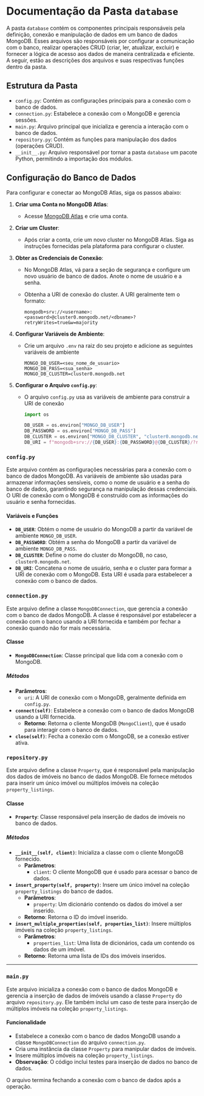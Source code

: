 # Documentação da Pasta `database`

A pasta `database` contém os componentes principais responsáveis pela definição, conexão e manipulação de dados em um banco de dados MongoDB. Esses arquivos são responsáveis por configurar a comunicação com o banco, realizar operações CRUD (criar, ler, atualizar, excluir) e fornecer a lógica de acesso aos dados de maneira centralizada e eficiente. A seguir, estão as descrições dos arquivos e suas respectivas funções dentro da pasta.

## Estrutura da Pasta

- `config.py`: Contém as configurações principais para a conexão com o banco de dados.
- `connection.py`: Estabelece a conexão com o MongoDB e gerencia sessões.
- `main.py`: Arquivo principal que inicializa e gerencia a interação com o banco de dados.
- `repository.py`: Contém as funções para manipulação dos dados (operações CRUD).
- `__init__.py`: Arquivo responsável por tornar a pasta `database` um pacote Python, permitindo a importação dos módulos.

## Configuração do Banco de Dados

Para configurar e conectar ao MongoDB Atlas, siga os passos abaixo:

1. **Criar uma Conta no MongoDB Atlas**:
   - Acesse [MongoDB Atlas](https://www.mongodb.com/cloud/atlas) e crie uma conta.

2. **Criar um Cluster**:
   - Após criar a conta, crie um novo cluster no MongoDB Atlas. Siga as instruções fornecidas pela plataforma para configurar o cluster.

3. **Obter as Credenciais de Conexão**:
   - No MongoDB Atlas, vá para a seção de segurança e configure um novo usuário de banco de dados. Anote o nome de usuário e a senha.
   - Obtenha a URI de conexão do cluster. A URI geralmente tem o formato:

     ``` env
     mongodb+srv://<username>:<password>@cluster0.mongodb.net/<dbname>?retryWrites=true&w=majority
     ```

4. **Configurar Variáveis de Ambiente**:
   - Crie um arquivo `.env` na raiz do seu projeto e adicione as seguintes variáveis de ambiente

     ``` env
     MONGO_DB_USER=<seu_nome_de_usuario>
     MONGO_DB_PASS=<sua_senha>
     MONGO_DB_CLUSTER=cluster0.mongodb.net
     ```

5. **Configurar o Arquivo `config.py`**:
   - O arquivo `config.py` usa as variáveis de ambiente para construir a URI de conexão

     ```python
     import os

     DB_USER = os.environ["MONGO_DB_USER"]
     DB_PASSWORD = os.environ["MONGO_DB_PASS"]
     DB_CLUSTER = os.environ["MONGO_DB_CLUSTER", "cluster0.mongodb.net"]
     DB_URI = f"mongodb+srv://{DB_USER}:{DB_PASSWORD}@{DB_CLUSTER}/?retryWrites=true&w=majority"
     ```

### `config.py`

Este arquivo contém as configurações necessárias para a conexão com o banco de dados MongoDB. As variáveis de ambiente são usadas para armazenar informações sensíveis, como o nome de usuário e a senha do banco de dados, garantindo segurança na manipulação dessas credenciais. O URI de conexão com o MongoDB é construído com as informações do usuário e senha fornecidas.

#### Variáveis e Funções

- **`DB_USER`**: Obtém o nome de usuário do MongoDB a partir da variável de ambiente `MONGO_DB_USER`.
- **`DB_PASSWORD`**: Obtém a senha do MongoDB a partir da variável de ambiente `MONGO_DB_PASS`.
- **`DB_CLUSTER`**: Define o nome do cluster do MongoDB, no caso, `cluster0.mongodb.net`.
- **`DB_URI`**: Concatena o nome de usuário, senha e o cluster para formar a URI de conexão com o MongoDB. Esta URI é usada para estabelecer a conexão com o banco de dados.

### `connection.py`

Este arquivo define a classe `MongoDBConnection`, que gerencia a conexão com o banco de dados MongoDB. A classe é responsável por estabelecer a conexão com o banco usando a URI fornecida e também por fechar a conexão quando não for mais necessária.

#### Classe

- **`MongoDBConnection`**: Classe principal que lida com a conexão com o MongoDB.

##### Métodos

- **Parâmetros**: 
  - `uri`: A URI de conexão com o MongoDB, geralmente definida em `config.py`.
- **`connect(self)`**: Estabelece a conexão com o banco de dados MongoDB usando a URI fornecida.
  - **Retorno**: Retorna o cliente MongoDB (`MongoClient`), que é usado para interagir com o banco de dados.
- **`close(self)`**: Fecha a conexão com o MongoDB, se a conexão estiver ativa.

### `repository.py`

Este arquivo define a classe `Property`, que é responsável pela manipulação dos dados de imóveis no banco de dados MongoDB. Ele fornece métodos para inserir um único imóvel ou múltiplos imóveis na coleção `property_listings`.

#### Classe

- **`Property`**: Classe responsável pela inserção de dados de imóveis no banco de dados.

##### Métodos

- **`__init__(self, client)`**: Inicializa a classe com o cliente MongoDB fornecido.
  - **Parâmetros**: 
    - `client`: O cliente MongoDB que é usado para acessar o banco de dados.
- **`insert_property(self, property)`**: Insere um único imóvel na coleção `property_listings` do banco de dados.
  - **Parâmetros**:
    - `property`: Um dicionário contendo os dados do imóvel a ser inserido.
  - **Retorno**: Retorna o ID do imóvel inserido.
- **`insert_multiple_properties(self, properties_list)`**: Insere múltiplos imóveis na coleção `property_listings`.
  - **Parâmetros**:
    - `properties_list`: Uma lista de dicionários, cada um contendo os dados de um imóvel.
  - **Retorno**: Retorna uma lista de IDs dos imóveis inseridos.

---

### `main.py`

Este arquivo inicializa a conexão com o banco de dados MongoDB e gerencia a inserção de dados de imóveis usando a classe `Property` do arquivo `repository.py`. Ele também inclui um caso de teste para inserção de múltiplos imóveis na coleção `property_listings`.

#### Funcionalidade

- Estabelece a conexão com o banco de dados MongoDB usando a classe `MongoDBConnection` do arquivo `connection.py`.
- Cria uma instância da classe `Property` para manipular dados de imóveis.
- Insere múltiplos imóveis na coleção `property_listings`.
- **Observação**: O código inclui testes para inserção de dados no banco de dados.

O arquivo termina fechando a conexão com o banco de dados após a operação.